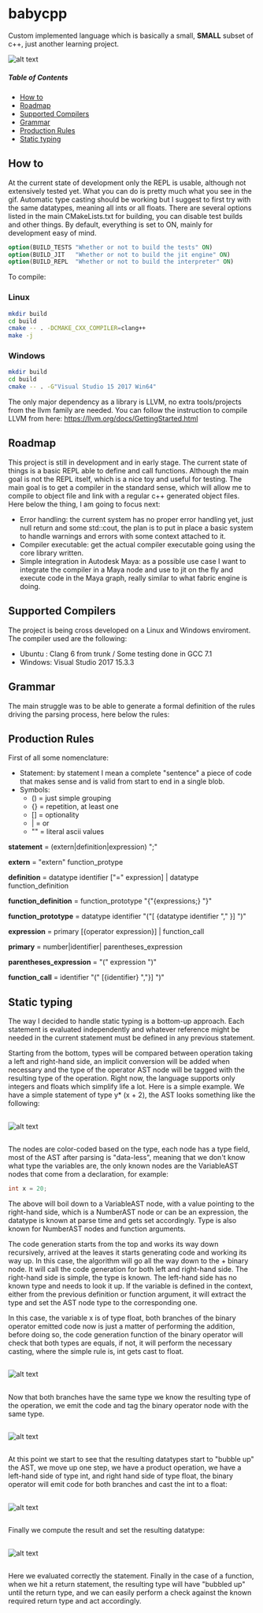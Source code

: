 # babycpp
Custom implemented language which is basically a small, **SMALL** subset of c++, just another learning project.

![alt text](https://github.com/giordi91/babycpp/blob/master/images/repl.gif "")

##### Table of Contents

* [How to](#how-to)
* [Roadmap](#roadmap)  
* [Supported Compilers](#supported-compilers)
* [Grammar](#grammar)
* [Production Rules](#production-rules)
* [Static typing](#static-typing)

## How to
At the current state of development only the REPL is usable, although not extensively tested yet. What you can do is pretty much what you see in the gif. Automatic type casting should be working but I suggest to first try with the same datatypes, meaning all ints or all floats.
There are several options listed in the main CMakeLists.txt for building, you can disable test builds and other things. By default, everything is set to ON, mainly for development easy of mind.

```cmake
option(BUILD_TESTS "Whether or not to build the tests" ON)
option(BUILD_JIT   "Whether or not to build the jit engine" ON)
option(BUILD_REPL  "Whether or not to build the interpreter" ON)
```

To compile:

### Linux
```bash
mkdir build
cd build
cmake -- . -DCMAKE_CXX_COMPILER=clang++
make -j
```

### Windows
```bash
mkdir build
cd build
cmake -- . -G"Visual Studio 15 2017 Win64"
```
The only major dependency as a library is LLVM, no extra tools/projects from the llvm family are needed. You can follow the instruction to compile LLVM from here:
https://llvm.org/docs/GettingStarted.html

## Roadmap

This project is still in development and in early stage. The current state of things is a basic REPL able to define and call functions. Although the main goal is not the REPL itself, which is a nice toy and useful for testing. The main goal is to get a compiler in the standard sense, which will allow me to compile to object file and link with a regular c++ generated object files. Here below the thing, I am going to focus next:

* Error handling: the current system has no proper error handling yet, just null return and some std::cout, the plan is to put in place a basic system to handle warnings and errors with some context attached to it.
* Compiler executable: get the actual compiler executable going using the core library written.
* Simple integration in Autodesk Maya: as a possible use case I want to integrate the compiler in a Maya node and use to jit on the fly and execute code in the Maya graph, really similar to what fabric engine is doing.

## Supported Compilers
The project is being cross developed on a Linux and Windows enviroment. 
The compiler used are the following:
* Ubuntu : Clang 6 from trunk / Some testing done in GCC 7.1
* Windows: Visual Studio 2017 15.3.3


## Grammar
The main struggle was to be able to generate a formal definition of the rules driving the parsing process, here
below the rules:

## Production Rules
First of all some nomenclature:
* Statement: by statement I mean a complete "sentence" a piece of code that makes sense and is valid from start to end
             in a single blob.
* Symbols:
  * () = just simple grouping
  * {} = repetition, at least one
  * [] = optionality
  * |  = or
  * "" = literal ascii values

**statement** =  (extern|definition|expression) ";"

**extern** = "extern" function_protype

**definition** = datatype identifier ["=" expression] |
                 datatype function_definition

**function_definition** = function_prototype "{"{expressions;} "}"

**function_prototype** = datatype identifier "("[ {datatype identifier "," }] ")" 

**expression** =  primary [{operator expression}] | function_call

**primary** = number|identifier| parentheses_expression

**parentheses_expression** = "(" expression ")"

**function_call** = identifier "(" [{identifier} ","}] ")"

## Static typing

The way I decided to handle static typing is a bottom-up approach. Each statement is evaluated independently and whatever reference might be needed in the current statement must be defined in any previous statement. 

Starting from the bottom, types will be compared between operation taking a left and right-hand side, an implicit conversion will be added when necessary and the type of the operator AST node will be tagged with the resulting type of the operation. Right now, the language supports only integers and floats which simplify life a lot.
Here is a simple example. We have a simple statement of type y* (x + 2), the AST looks something like the following:
##

![alt text](https://github.com/giordi91/babycpp/blob/master/images/graph1.png "Basic AST: step 1")

##
The nodes are color-coded based on the type, each node has a type field, most of the AST after parsing is "data-less", meaning that we don't know what type the variables are, the only known nodes are the VariableAST nodes that come from a declaration, for example:
```c++
int x = 20;
```
The above will boil down to a VariableAST node, with a value pointing to the right-hand side, which is a NumberAST node or can be an expression, the datatype is known at parse time and gets set accordingly. Type is also known for NumberAST nodes and function arguments. 

The code generation starts from the top and works its way down recursively, arrived at the leaves it starts generating code and working its way up. In this case, the algorithm will go all the way down to the + binary node. 
It will call the code generation for both left and right-hand side. The right-hand side is simple, the type is known. 
The left-hand side has no known type and needs to look it up. If the variable is defined in the context, either from the previous definition or function argument, it will extract the type and set the AST node type to the corresponding one.

In this case, the variable x is of type float, both branches of the binary operator emitted code now is just a matter of performing the addition, before doing so, the code generation function of the binary operator will check that both types are 
equals, if not, it will perform the necessary casting, where the simple rule is, int gets cast to float.

##

![alt text](https://github.com/giordi91/babycpp/blob/master/images/graph2.png "Basic AST: step 2")

##

Now that both branches have the same type we know the resulting type of the operation, we emit the code and tag the binary operator node with the same type.

##

![alt text](https://github.com/giordi91/babycpp/blob/master/images/graph3.png "Basic AST: step 3")

##

At this point we start to see that the resulting datatypes start to "bubble up" the AST,  we move up one step, we have a product operation, we have a left-hand side of type int, and right hand side of type float, the binary operator will emit code for both branches and cast the int to a float:

##

![alt text](https://github.com/giordi91/babycpp/blob/master/images/graph4.png "Basic AST: step 4")

##

Finally we compute the result and set the resulting datatype:

##

![alt text](https://github.com/giordi91/babycpp/blob/master/images/graph5.png "Basic AST: step 5")

##

Here we evaluated correctly the statement. Finally in the case of a function, when we hit a return statement, the resulting type will have "bubbled up" until the return type, and we can easily perform a check against the known required return type and act accordingly.

